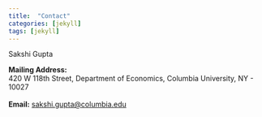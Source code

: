 ```yaml
---
title:  "Contact"
categories: [jekyll]
tags: [jekyll]
---
```

Sakshi Gupta

<strong>Mailing Address:</strong><br/> 420 W 118th Street, Department of Economics, Columbia University, NY - 10027  
<br/>
<strong>Email:</strong> sakshi.gupta@columbia.edu  
